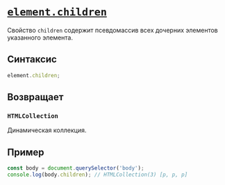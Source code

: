 # [`element.children`](../index.md)

Свойство `children` содержит псевдомассив всех дочерних элементов указанного элемента.

## Синтаксис

```js
element.children;
```

## Возвращает

### `HTMLCollection`

Динамическая коллекция.

## Пример

```js
const body = document.querySelector('body');
console.log(body.children); // HTMLCollection(3) [p, p, p]
```
